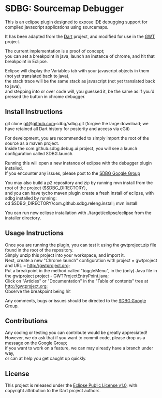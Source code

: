 # SDBG: Sourcemap Debugger

This is an eclipse plugin designed to expose IDE debugging support for compiled javascript applications using sourcemaps.

It has been adapted from the [Dart](http://dartlang.org) project, and modified for use in the [GWT](http://gwtproject.org) project.

The current implementation is a proof of concept;  
you can set a breakpoint in java, launch an instance of chrome, and hit that breakpoint in Eclipse.

Eclipse will display the Variables tab with your javascript objects in them (not yet translated back to java),  
the stack trace will be the same stack as javascript (not yet translated back to java),  
and stepping into or over code will, you guessed it, be the same as if you'd pressed the button in chrome debugger.

## Install Instructions

git clone git@github.com:sdbg/sdbg.git
(forgive the large download; we have retained all Dart history for posterity and access via eGit)

For development, you are recommended to simply import the root of the source as a maven project.  
Inside the com.github.sdbg.debug.ui project, you will see a launch configuration called SDBG.launch.

Running this will open a new instance of eclipse with the debugger plugin installed.  
If you encounter any issues, please post to the [SDBG Google Group](https://groups.google.com/d/forum/sdbg)

You may also build a p2 repository and zip by running mvn install from the root of the project ($SDBG_DIRECTORY),  
and you can have tycho maven plugin create a fresh install of eclipse, with sdbg installed by running:  
cd $SDBG_DIRECTORY/com.github.sdbg.releng.install; mvn install

You can run new eclipse installation with ./target/eclipse/eclipse from the installer directory.

## Usage Instructions

Once you are running the plugin, you can test it using the gwtproject.zip file found in the root of the repository.  
Simply unzip this project into your workspace, and import it.  
Next, create a new "Chrome launch" configuration with project = gwtproject and URL = http://gwtproject.org;  
Put a breakpoint in the method called "toggleMenu", in the (only) Java file in the gwtproject project - GWTProjectEntryPoint.java;  
Click on "Articles" or "Documentation" in the "Table of contents" tree at http://gwtproject.org;  
Observe the breakpoint being hit

Any comments, bugs or issues should be directed to the [SDBG Google Group](https://groups.google.com/d/forum/sdbg).

## Contributions

Any coding or testing you can contribute would be greatly appreciated!  
However, we do ask that if you want to commit code, please drop us a message on the Google Group;  
if you want to work on a feature, we can may already have a branch under way,  
or can at help you get caught up quickly.

## License

This project is released under the [Eclipse Public License v1.0](http://www.eclipse.org/legal/epl-v10.html), with copyright attribution to the Dart project authors.
